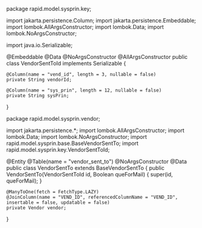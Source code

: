 package rapid.model.sysprin.key;

import jakarta.persistence.Column;
import jakarta.persistence.Embeddable;
import lombok.AllArgsConstructor;
import lombok.Data;
import lombok.NoArgsConstructor;

import java.io.Serializable;

@Embeddable
@Data
@NoArgsConstructor
@AllArgsConstructor
public class VendorSentToId implements Serializable {

    @Column(name = "vend_id", length = 3, nullable = false)
    private String vendorId;

    @Column(name = "sys_prin", length = 12, nullable = false)
    private String sysPrin;


}






package rapid.model.sysprin.vendor;

import jakarta.persistence.*;
import lombok.AllArgsConstructor;
import lombok.Data;
import lombok.NoArgsConstructor;
import rapid.model.sysprin.base.BaseVendorSentTo;
import rapid.model.sysprin.key.VendorSentToId;

@Entity
@Table(name = "vendor_sent_to")
@NoArgsConstructor
@Data
public class VendorSentTo extends BaseVendorSentTo {
    public VendorSentTo(VendorSentToId id, Boolean queForMail) {
        super(id, queForMail);
    }

    @ManyToOne(fetch = FetchType.LAZY)
    @JoinColumn(name = "VEND_ID", referencedColumnName = "VEND_ID", insertable = false, updatable = false)
    private Vendor vendor;
}


